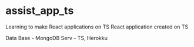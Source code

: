 # assist_app_ts
Learning to make React applications on TS
React application created on TS

Data Base - MongoDB
Serv - TS, Herokku
